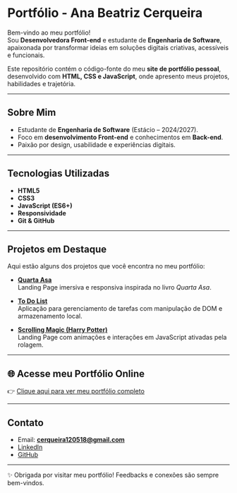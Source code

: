 # Portfólio - Ana Beatriz Cerqueira

Bem-vindo ao meu portfólio!  
Sou **Desenvolvedora Front-end** e estudante de **Engenharia de Software**, apaixonada por transformar ideias em soluções digitais criativas, acessíveis e funcionais.  

Este repositório contém o código-fonte do meu **site de portfólio pessoal**, desenvolvido com **HTML, CSS e JavaScript**, onde apresento meus projetos, habilidades e trajetória.

---

## Sobre Mim
-  Estudante de **Engenharia de Software** (Estácio – 2024/2027).  
-  Foco em **desenvolvimento Front-end** e conhecimentos em **Back-end**.   
-  Paixão por design, usabilidade e experiências digitais.  

---

## Tecnologias Utilizadas
- **HTML5**  
- **CSS3**  
- **JavaScript (ES6+)**  
- **Responsividade**  
- **Git & GitHub**  

---

## Projetos em Destaque
Aqui estão alguns dos projetos que você encontra no meu portfólio:  

- **[Quarta Asa](https://anatrizz1.github.io/Quarta-Asa/index.html)**  
  Landing Page imersiva e responsiva inspirada no livro *Quarta Asa*.  

- **[To Do List](https://ana-beatriz-to-do.netlify.app/)**  
  Aplicação para gerenciamento de tarefas com manipulação de DOM e armazenamento local.  

- **[Scrolling Magic (Harry Potter)](https://scrolling-magic.netlify.app/)**  
  Landing Page com animações e interações em JavaScript ativadas pela rolagem.  

---

## 🌐 Acesse meu Portfólio Online
👉 [Clique aqui para ver meu portfólio completo](https://ana-beatriz-portfolio.netlify.app/)  

---

## Contato
-  Email: **cerqueira120518@gmail.com**  
-  [LinkedIn](https://www.linkedin.com/in/ana-cerqueira-824194302)  
-  [GitHub](https://github.com/Anatrizz1)  

---
✨ Obrigada por visitar meu portfólio! Feedbacks e conexões são sempre bem-vindos.
